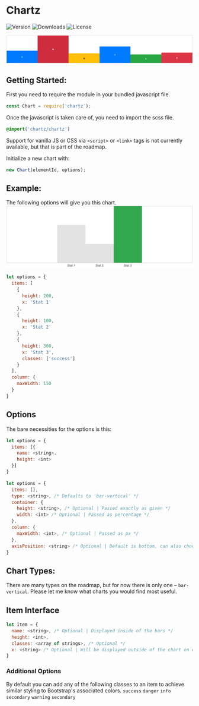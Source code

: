 # Chartz
![Version](https://img.shields.io/npm/v/chartz.svg)
![Downloads](https://img.shields.io/npm/dw/chartz.svg)
![License](https://img.shields.io/npm/l/chartz.svg)

![Sreenshot of an example](./docs/example.png)

## Getting Started:
First you need to require the module in your bundled javascript file.
```js
const Chart = require('chartz');
```
Once the javascript is taken care of, you need to import the scss file.
```scss
@import('chartz/chartz')
```
Support for vanilla JS or CSS via `<script>` or `<link>` tags is not currently available, but that is part of the roadmap.

Initialize a new chart with:
```js
new Chart(elementId, options);
```
## Example:
The following options will give you this chart.
![Second example screenshot](./docs/example2.png)
```js
let options = {
  items: [
    {
      height: 200,
      x: 'Stat 1'
    },
    {
      height: 100,
      x: 'Stat 2'
    },
    {
      height: 300,
      x: 'Stat 3',
      classes: ['success']
    }
  ],
  column: {
    maxWidth: 150
  }
}
```

## Options
The bare necessities for the options is this:
```js
let options = {
  items: [{
    name: <string>,
    height: <int>
  }]
}
```
```js
let options = {
  items: [],
  type: <string>, /* Defaults to 'bar-vertical' */
  container: {
    height: <string>, /* Optional | Passed exactly as given */
    width: <int> /* Optional | Passed as percentage */
  },
  column: {
    maxWidth: <int>, /* Optional | Passed as px */
  },
  axisPosition: <string> /* Optional | Default is bottom, can also choose top */
}
```

## Chart Types:
There are many types on the roadmap, but for now there is only one – `bar-vertical`. Please let me know what charts you would find most useful.


## Item Interface
```js
let item = {
  name: <string>, /* Optional | Displayed inside of the bars */
  height: <int>,
  classes: <array of strings>, /* Optional */
  x: <string> /* Optional | Will be displayed outside of the chart on either the top or bottom */
}
```

### Additional Options
By default you can add any of the following classes to an item to achieve similar styling to Bootstrap's associated colors.
`success`  `danger`  `info` `secondary` `warning`  `secondary`
